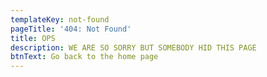 ```yaml
---
templateKey: not-found
pageTitle: '404: Not Found'
title: OPS
description: WE ARE SO SORRY BUT SOMEBODY HID THIS PAGE
btnText: Go back to the home page
---
```


